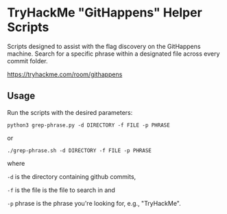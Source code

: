 # TryHackMe "GitHappens" Helper Scripts

Scripts designed to assist with the flag discovery on the GitHappens machine. Search for a specific phrase within a designated file across every commit folder. 

https://tryhackme.com/room/githappens

## Usage

Run the scripts with the desired parameters:

`python3 grep-phrase.py -d DIRECTORY -f FILE -p PHRASE`

or

`./grep-phrase.sh -d DIRECTORY -f FILE -p PHRASE`

where 

`-d` is the directory containing github commits, 

`-f` is the file is the file to search in and 

`-p` phrase is the phrase you're looking for, e.g., "TryHackMe".
